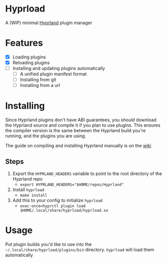 # Hyprload
A (WIP) minimal [Hyprland](https://github.com/hyprwm/Hyprland) plugin manager

# Features
- [x] Loading plugins
- [x] Reloading plugins
- [ ] Installing and updating plugins automatically
    - [ ] A unified plugin manifest format
    - [ ] Installing from git
    - [ ] Installing from a url

# Installing
Since Hyprland plugins don't have ABI guarantees, you *should* download the Hyprland source and compile it if you plan to use plugins.
This ensures the compiler version is the same between the Hyprland build you're running, and the plugins you are using.

The guide on compiling and installing Hyprland manually is on the [wiki](http://wiki.hyprland.org/Getting-Started/Installation/#manual-manual-build)

## Steps
1. Export the `HYPRLAND_HEADERS` variable to point to the root directory of the Hyprland repo
    - `export HYPRLAND_HEADERS="$HOME/repos/Hyprland"`
2. Install `hyprload`
    - `make install`
3. Add this to your config to initialize `hyprload`
    - `exec-once=hyprctl plugin load $HOME/.local/share/hyprload/hyprload.so`

# Usage
Put plugin builds you'd like to use into the `~/.local/share/hyprload/plugins/bin` directory. `hyprload` will load them automatically
